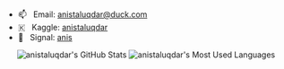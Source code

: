 - 📫 &nbsp; Email: anistaluqdar@duck.com
- 🇰 &nbsp; Kaggle: [anistaluqdar](https://www.kaggle.com/anistaluqdar)
- 💬 &nbsp; Signal: [anis](https://signal.me/#p/+46731295363)



<p align="center">
  <img src="https://github-readme-stats.vercel.app/api?username=anistaluqdar&show_icons=true&line_height=33&count_private=true&theme=merko" alt="anistaluqdar's GitHub Stats" />
  <img src="https://github-readme-stats.vercel.app/api/top-langs/?username=anistaluqdar&&hide=cmake,javascript,html,css&langs_count=4&line_height=35&theme=merko" alt="anistaluqdar's Most Used Languages" />
</p>
